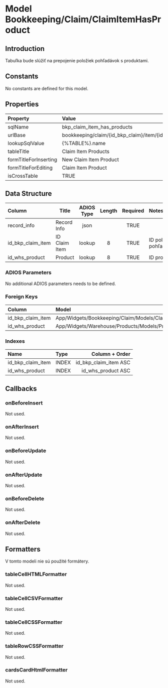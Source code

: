 # Model Bookkeeping/Claim/ClaimItemHasProduct

## Introduction

Tabuľka bude slúžiť na prepojenie položiek pohľadávok s produktami.

## Constants

No constants are defined for this model.

## Properties

| Property              | Value                                                             |
| :-------------------- | :---------------------------------------------------------------- |
| sqlName               | bkp_claim_item_has_products                                       |
| urlBase               | bookkeeping/claim/{id_bkp_claim}/item/{id_bkp_claim_item}/product |
| lookupSqlValue        | {%TABLE%}.name                                                    |
| tableTitle            | Claim Item Products                                               |
| formTitleForInserting | New Claim Item Product                                            |
| formTitleForEditing   | Claim Item Product                                                |
| isCrossTable          | TRUE                                                              |

## Data Structure

| Column            | Title         | ADIOS Type | Length | Required | Notes                 |
| :---------------- | ------------- | :--------: | :----: | :------: | :-------------------- |
| record_info       | Record Info   |    json    |        |   TRUE   |                       |
| id_bkp_claim_item | ID Claim Item |   lookup   |   8    |   TRUE   | ID položky pohľadávky |
| id_whs_product    | Product       |   lookup   |   8    |   TRUE   | ID produktu           |

### ADIOS Parameters

No additional ADIOS parameters needs to be defined.

### Foreign Keys

| Column            | Model                                          | Relation | OnUpdate | OnDelete |
| :---------------- | :--------------------------------------------- | :------: | -------- | -------- |
| id_bkp_claim_item | App/Widgets/Bookkeeping/Claim/Models/ClaimItem |   1:N    | Cascade  | Cascade  |
| id_whs_product    | App/Widgets/Warehouse/Products/Models/Product  |   1:N    | Cascade  | Restrict |

### Indexes

| Name              | Type    |        Column + Order |
| :---------------- | :------ | --------------------: |
| id_bkp_claim_item | INDEX   | id_bkp_claim_item ASC |
| id_whs_product    | INDEX   |    id_whs_product ASC |

## Callbacks

### onBeforeInsert

Not used.

### onAfterInsert

Not used.

### onBeforeUpdate

Not used.

### onAfterUpdate

Not used.

### onBeforeDelete

Not used.

### onAfterDelete

Not used.

## Formatters

V tomto modeli nie sú použité formátery.

### tableCellHTMLFormatter

Not used.

### tableCellCSVFormatter

Not used.

### tableCellCSSFormatter

Not used.

### tableRowCSSFormatter

Not used.

### cardsCardHtmlFormatter

Not used.
